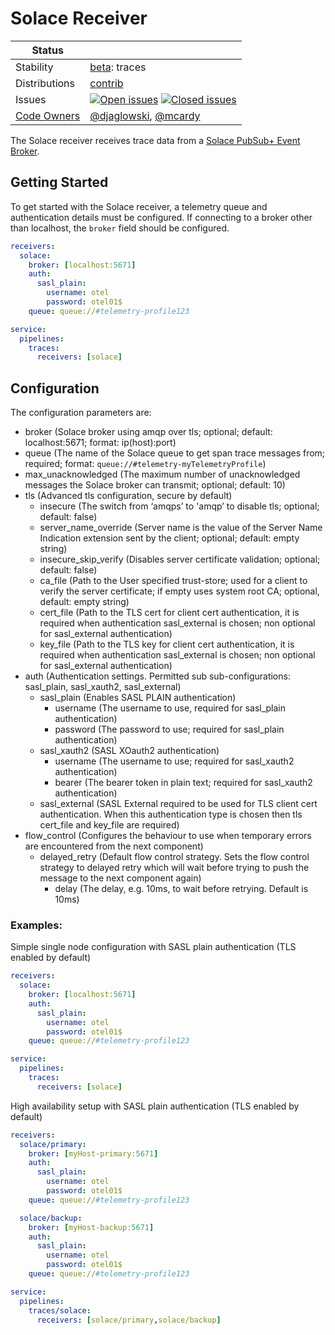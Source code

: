 # Solace Receiver

<!-- status autogenerated section -->
| Status        |           |
| ------------- |-----------|
| Stability     | [beta]: traces   |
| Distributions | [contrib] |
| Issues        | [![Open issues](https://img.shields.io/github/issues-search/open-telemetry/opentelemetry-collector-contrib?query=is%3Aissue%20is%3Aopen%20label%3Areceiver%2Fsolace%20&label=open&color=orange&logo=opentelemetry)](https://github.com/GlancingMind/opentelemetry-collector-contrib/issues?q=is%3Aopen+is%3Aissue+label%3Areceiver%2Fsolace) [![Closed issues](https://img.shields.io/github/issues-search/open-telemetry/opentelemetry-collector-contrib?query=is%3Aissue%20is%3Aclosed%20label%3Areceiver%2Fsolace%20&label=closed&color=blue&logo=opentelemetry)](https://github.com/GlancingMind/opentelemetry-collector-contrib/issues?q=is%3Aclosed+is%3Aissue+label%3Areceiver%2Fsolace) |
| [Code Owners](https://github.com/GlancingMind/opentelemetry-collector-contrib/blob/main/CONTRIBUTING.md#becoming-a-code-owner)    | [@djaglowski](https://www.github.com/djaglowski), [@mcardy](https://www.github.com/mcardy) |

[beta]: https://github.com/GlancingMind/opentelemetry-collector#beta
[contrib]: https://github.com/GlancingMind/opentelemetry-collector-releases/tree/main/distributions/otelcol-contrib
<!-- end autogenerated section -->

The Solace receiver receives trace data from a [Solace PubSub+ Event Broker](https://solace.com/products/event-broker/).

## Getting Started
To get started with the Solace receiver, a telemetry queue and authentication details must be configured. If connecting to a broker other than localhost, the `broker` field should be configured.
```yaml
receivers:
  solace:
    broker: [localhost:5671]
    auth:
      sasl_plain:
        username: otel
        password: otel01$
    queue: queue://#telemetry-profile123

service:
  pipelines:
    traces:
      receivers: [solace]
```

## Configuration
The configuration parameters are:

- broker (Solace broker using amqp over tls; optional; default: localhost:5671; format: ip(host):port)
- queue (The name of the Solace queue to get span trace messages from; required; format: `queue://#telemetry-myTelemetryProfile`)
- max_unacknowledged (The maximum number of unacknowledged messages the Solace broker can transmit; optional; default: 10)
- tls (Advanced tls configuration, secure by default)
  - insecure (The switch from ‘amqps’ to 'amqp’ to disable tls; optional; default: false)
  - server_name_override (Server name is the value of the Server Name Indication extension sent by the client; optional; default: empty string)
  - insecure_skip_verify (Disables server certificate validation; optional; default: false)
  - ca_file (Path to the User specified trust-store; used for a client to verify the server certificate; if empty uses system root CA; optional, default: empty string)
  - cert_file (Path to the TLS cert for client cert authentication, it is required when authentication sasl_external is chosen; non optional for sasl_external authentication)
  - key_file (Path to the TLS key for client cert authentication, it is required when authentication sasl_external is chosen; non optional for sasl_external authentication)
- auth (Authentication settings. Permitted sub sub-configurations: sasl_plain, sasl_xauth2, sasl_external)
  - sasl_plain (Enables SASL PLAIN authentication)
    - username (The username to use, required for sasl_plain authentication)
    - password (The password to use; required for sasl_plain authentication)
  - sasl_xauth2 (SASL XOauth2 authentication)
    - username (The username to use; required for sasl_xauth2 authentication)
    - bearer (The bearer token in plain text; required for sasl_xauth2 authentication)
  - sasl_external (SASL External required to be used for TLS client cert authentication. When this authentication type is chosen then tls cert_file and key_file are required)
- flow_control (Configures the behaviour to use when temporary errors are encountered from the next component)
  - delayed_retry (Default flow control strategy. Sets the flow control strategy to delayed retry which will wait before trying to push the message to the next component again)
    - delay (The delay, e.g. 10ms, to wait before retrying. Default is 10ms)

### Examples:
Simple single node configuration with SASL plain authentication (TLS enabled by default)

```yaml
receivers:
  solace:
    broker: [localhost:5671]
    auth:
      sasl_plain:
        username: otel
        password: otel01$
    queue: queue://#telemetry-profile123

service:
  pipelines:
    traces:
      receivers: [solace]
```

High availability setup with SASL plain authentication (TLS enabled by default)
```yaml
receivers:
  solace/primary:
    broker: [myHost-primary:5671]
    auth:
      sasl_plain:
        username: otel
        password: otel01$
    queue: queue://#telemetry-profile123

  solace/backup:
    broker: [myHost-backup:5671]
    auth:
      sasl_plain:
        username: otel
        password: otel01$
    queue: queue://#telemetry-profile123

service:
  pipelines:
    traces/solace:
      receivers: [solace/primary,solace/backup]
```

